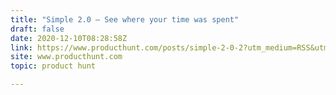 ```yaml
---
title: "Simple 2.0 — See where your time was spent"
draft: false
date: 2020-12-10T08:28:58Z
link: https://www.producthunt.com/posts/simple-2-0-2?utm_medium=RSS&utm_source=hune
site: www.producthunt.com
topic: product hunt  

---
```

